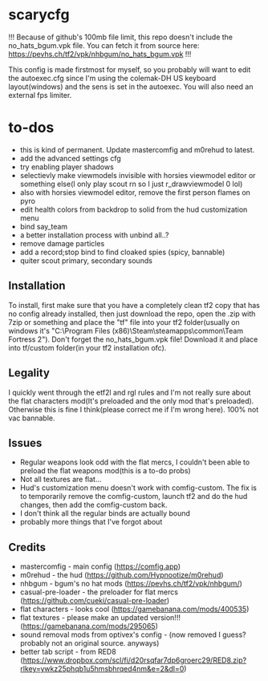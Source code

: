# scarycfg
!!! Because of github's 100mb file limit, this repo doesn't include the no_hats_bgum.vpk file. You can fetch it from source here: https://pevhs.ch/tf2/vpk/nhbgum/no_hats_bgum.vpk !!!

This config is made firstmost for myself, so you probably will want to edit the autoexec.cfg since I'm using the colemak-DH US keyboard layout(windows) and the sens is set in the autoexec. You will also need an external fps limiter.

# to-dos
- this is kind of permanent. Update mastercomfig and m0rehud to latest.
- add the advanced settings cfg
- try enabling player shadows
- selectievly make viewmodels invisible with horsies viewmodel editor or something else(I only play scout rn so I just r_drawviewmodel 0 lol)
- also with horsies viewmodel editor, remove the first person flames on pyro
- edit health colors from backdrop to solid from the hud customization menu
- bind say_team
- a better installation process with unbind all..?
- remove damage particles
- add a record;stop bind to find cloaked spies (spicy, bannable)
- quiter scout primary, secondary sounds

## Installation
To install, first make sure that you have a completely clean tf2 copy that has no config already installed, then just download the repo, open the .zip with 7zip or something and place the "tf" file into your tf2 folder(usually on windows it's "C:\Program Files (x86)\Steam\steamapps\common\Team Fortress 2"). Don't forget the no_hats_bgum.vpk file! Download it and place into tf/custom folder(in your tf2 installation ofc).

## Legality
I quickly went through the etf2l and rgl rules and I'm not really sure about the flat characters mod(It's preloaded and the only mod that's preloaded). Otherwise this is fine I think(please correct me if I'm wrong here).
100% not vac bannable.

## Issues
- Regular weapons look odd with the flat mercs, I couldn't been able to preload the flat weapons mod(this is a to-do probs)
- Not all textures are flat...
- Hud's customization menu doesn't work with comfig-custom. The fix is to temporarily remove the comfig-custom, launch tf2 and do the hud changes, then add the comfig-custom back.
- I don't think all the regular binds are actually bound
- probably more things that I've forgot about

## Credits
- mastercomfig - main config (https://comfig.app)
- m0rehud - the hud (https://github.com/Hypnootize/m0rehud)
- nhbgum - bgum's no hat mods (https://pevhs.ch/tf2/vpk/nhbgum/)
- casual-pre-loader - the preloader for flat mercs (https://github.com/cueki/casual-pre-loader)
- flat characters - looks cool (https://gamebanana.com/mods/400535)
- flat textures - please make an updated version!!! (https://gamebanana.com/mods/295065)
- sound removal mods from optivex's config - (now removed I guess? probably not an original source. anyways)
- better tab script - from RED8 (https://www.dropbox.com/scl/fi/d20rsqfar7dp6groerc29/RED8.zip?rlkey=ywkz25phqb1u5hmsbhrqed4nm&e=2&dl=0)
